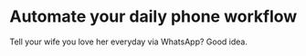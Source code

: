 # Automate your daily phone workflow

  Tell your wife you love her everyday via WhatsApp? Good idea.
